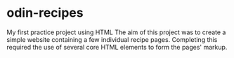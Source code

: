 # odin-recipes
My first practice project using HTML
The aim of this project was to create a simple website containing a few individual recipe pages. Completing this required the use of several core HTML elements to form the pages' markup. 